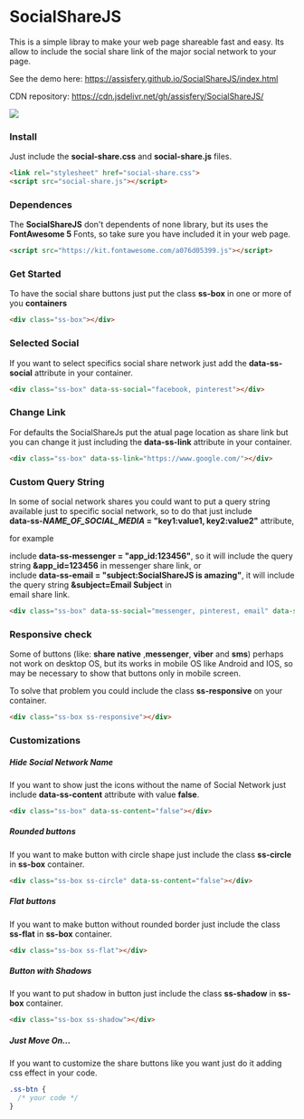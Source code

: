 # SocialShareJS

This is a simple libray to make your web page shareable fast and easy.
Its allow to include the social share link of the major social network to your page.

See the demo here: https://assisfery.github.io/SocialShareJS/index.html

CDN repository: https://cdn.jsdelivr.net/gh/assisfery/SocialShareJS/

[![](https://data.jsdelivr.com/v1/package/gh/assisfery/SocialShareJS/badge)](https://www.jsdelivr.com/package/gh/assisfery/SocialShareJS)

### Install
Just include the  **social-share.css**  and  **social-share.js**  files.
```html
<link rel="stylesheet" href="social-share.css">
<script src="social-share.js"></script>
```
### Dependences
The  **SocialShareJS**  don't dependents of none library, but its uses the **FontAwesome 5** Fonts, so take sure you have included it in your web page.
```html
<script src="https://kit.fontawesome.com/a076d05399.js"></script>
```

### Get Started
To have the social share buttons just put the class  **ss-box**  in one or more of you  **containers**
```html
<div class="ss-box"></div>
```

### Selected Social
If you want to select specifics social share network just add the  **data-ss-social**  attribute in your container.
```html
<div class="ss-box" data-ss-social="facebook, pinterest"></div>
```

### Change Link
For defaults the SocialShareJs put the atual page location as share link but you can change it just including the  **data-ss-link**  attribute in your container.
```html
<div class="ss-box" data-ss-link="https://www.google.com/"></div>
```

### Custom Query String
In some of social network shares you could want to put a query string available just to specific social network, so to do that just include  
**data-ss-_NAME_OF_SOCIAL_MEDIA_  = "key1:value1, key2:value2"** attribute,  
  
for example  
  
include **data-ss-messenger = "app_id:123456"**, so it will include the query string **&app_id=123456** in messenger share link, or  
include **data-ss-email = "subject:SocialShareJS is amazing"**, it will include the query string **&subject=Email Subject** in  
email share link.

```html
<div class="ss-box" data-ss-social="messenger, pinterest, email" data-ss-messenger="app_id: 123456" data-ss-email="subject:SocialShareJS is amazing"></div>
```

### Responsive check
Some of buttons (like: **share native** ,**messenger**, **viber** and **sms**) perhaps not work on desktop OS, but its works in mobile OS like Android and IOS, so may be necessary to show that buttons only in mobile screen.  
  
To solve that problem you could include the class **ss-responsive** on your container.
```html
<div class="ss-box ss-responsive"></div>
```

### Customizations

##### Hide Social Network Name
If you want to show just the icons without the name of Social Network just include **data-ss-content** attribute with value **false**.
```html
<div class="ss-box" data-ss-content="false"></div>
```

##### Rounded buttons
If you want to make button with circle shape just include the class  **ss-circle**  in  **ss-box**  container.
```html
<div class="ss-box ss-circle" data-ss-content="false"></div>
```

##### Flat buttons
If you want to make button without rounded border just include the class  **ss-flat**  in  **ss-box**  container.
```html
<div class="ss-box ss-flat"></div>
```

##### Button with Shadows
If you want to put shadow in button just include the class  **ss-shadow**  in  **ss-box**  container.
```html
<div class="ss-box ss-shadow"></div>
```

##### Just Move On...
If you want to customize the share buttons like you want just do it adding css effect in your code.
```css
.ss-btn {
  /* your code */
}
```
